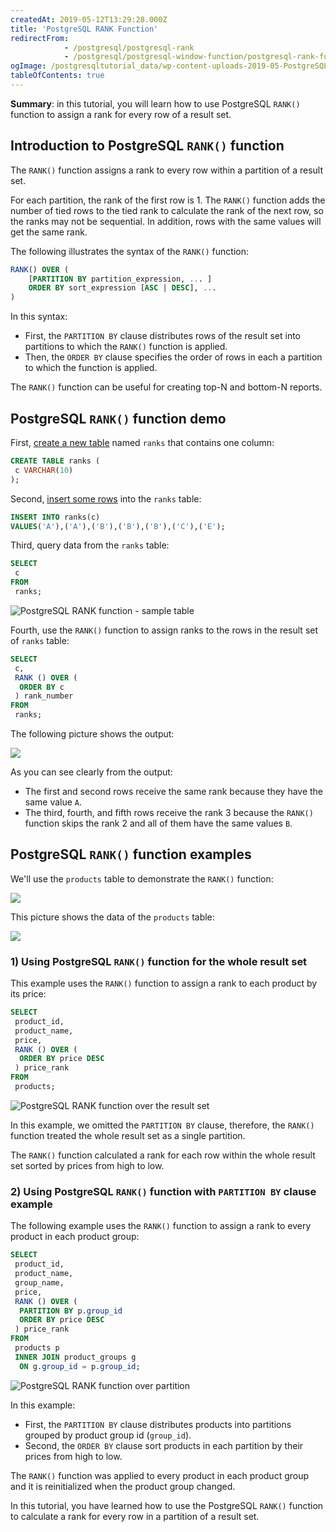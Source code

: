 ```yaml
---
createdAt: 2019-05-12T13:29:28.000Z
title: 'PostgreSQL RANK Function'
redirectFrom:
            - /postgresql/postgresql-rank 
            - /postgresql/postgresql-window-function/postgresql-rank-function
ogImage: /postgresqltutorial_data/wp-content-uploads-2019-05-PostgreSQL-RANK-function-sample-table.png
tableOfContents: true
---
```


**Summary**: in this tutorial, you will learn how to use PostgreSQL `RANK()` function to assign a rank for every row of a result set.

## Introduction to PostgreSQL `RANK()` function

The `RANK()` function assigns a rank to every row within a partition of a result set.

For each partition, the rank of the first row is 1. The `RANK()` function adds the number of tied rows to the tied rank to calculate the rank of the next row, so the ranks may not be sequential. In addition, rows with the same values will get the same rank.

The following illustrates the syntax of the `RANK()` function:

```sql
RANK() OVER (
    [PARTITION BY partition_expression, ... ]
    ORDER BY sort_expression [ASC | DESC], ...
)
```

In this syntax:

- First, the `PARTITION BY` clause distributes rows of the result set into partitions to which the `RANK()` function is applied.
- Then, the `ORDER BY` clause specifies the order of rows in each a partition to which the function is applied.

The `RANK()` function can be useful for creating top-N and bottom-N reports.

## PostgreSQL `RANK()` function demo

First, [create a new table](/postgresql/postgresql-create-table) named `ranks` that contains one column:

```sql
CREATE TABLE ranks (
 c VARCHAR(10)
);
```

Second, [insert some rows](/postgresql/postgresql-insert) into the `ranks` table:

```sql
INSERT INTO ranks(c)
VALUES('A'),('A'),('B'),('B'),('B'),('C'),('E');
```

Third, query data from the `ranks` table:

```sql
SELECT
 c
FROM
 ranks;
```

![PostgreSQL RANK function - sample table](/postgresqltutorial_data/wp-content-uploads-2019-05-PostgreSQL-RANK-function-sample-table.png)

Fourth, use the `RANK()` function to assign ranks to the rows in the result set of `ranks` table:

```sql
SELECT
 c,
 RANK () OVER (
  ORDER BY c
 ) rank_number
FROM
 ranks;
```

The following picture shows the output:

![](/postgresqltutorial_data/wp-content-uploads-2019-05-PostgreSQL-RANK-function-example.png)

As you can see clearly from the output:

- The first and second rows receive the same rank because they have the same value `A`.
- The third, fourth, and fifth rows receive the rank 3 because the `RANK()` function skips the rank 2 and all of them have the same values `B`.

## PostgreSQL `RANK()` function examples

We'll use the `products` table to demonstrate the `RANK()` function:

![](/postgresqltutorial_data/wp-content-uploads-2016-06-products_product_groups_tables.png)

This picture shows the data of the `products` table:

![](/postgresqltutorial_data/wp-content-uploads-2019-05-products-table-sample-data.png)

### 1) Using PostgreSQL `RANK()` function for the whole result set

This example uses the `RANK()` function to assign a rank to each product by its price:

```sql
SELECT
 product_id,
 product_name,
 price,
 RANK () OVER (
  ORDER BY price DESC
 ) price_rank
FROM
 products;
```

![PostgreSQL RANK function over the result set](/postgresqltutorial_data/wp-content-uploads-2019-05-PostgreSQL-RANK-function-over-the-result-set.png)

In this example, we omitted the `PARTITION BY` clause, therefore, the `RANK()` function treated the whole result set as a single partition.

The `RANK()` function calculated a rank for each row within the whole result set sorted by prices from high to low.

### 2) Using PostgreSQL `RANK()` function with `PARTITION BY` clause example

The following example uses the `RANK()` function to assign a rank to every product in each product group:

```sql
SELECT
 product_id,
 product_name,
 group_name,
 price,
 RANK () OVER (
  PARTITION BY p.group_id
  ORDER BY price DESC
 ) price_rank
FROM
 products p
 INNER JOIN product_groups g
  ON g.group_id = p.group_id;
```

![PostgreSQL RANK function over partition](/postgresqltutorial_data/wp-content-uploads-2019-05-PostgreSQL-RANK-function-over-partition.png)

In this example:

- First, the `PARTITION BY` clause distributes products into partitions grouped by product group id (`group_id`).
- Second, the `ORDER BY` clause sort products in each partition by their prices from high to low.

The `RANK()` function was applied to every product in each product group and it is reinitialized when the product group changed.

In this tutorial, you have learned how to use the PostgreSQL `RANK()` function to calculate a rank for every row in a partition of a result set.
